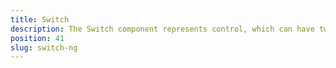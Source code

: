 ```yaml
---
title: Switch
description: The Switch component represents control, which can have two states('true', 'false'). The user can toggle the components value. The modules allow setting and getting its value via the checked property or checkedChange method.
position: 41
slug: switch-ng
---
```

